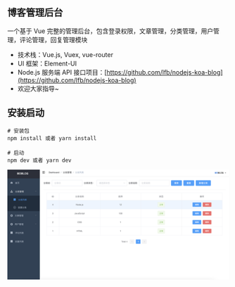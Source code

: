 
## 博客管理后台

一个基于 Vue 完整的管理后台，包含登录权限，文章管理，分类管理，用户管理，评论管理，回复管理模块

- 技术栈：Vue.js, Vuex, vue-router
- UI 框架：Element-UI
- Node.js 服务端 API 接口项目：[https://github.com/lfb/nodejs-koa-blog](https://github.com/lfb/nodejs-koa-blog)
- 欢迎大家指导~

## 安装启动
```
# 安装包
npm install 或者 yarn install

# 启动
npm dev 或者 yarn dev
```


![image.png](./boblog_admin.png)